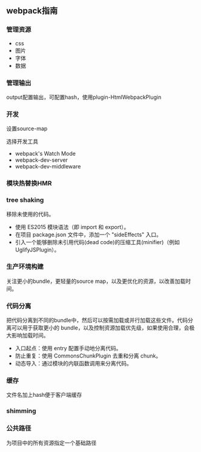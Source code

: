 ## webpack指南

### 管理资源
* css
* 图片
* 字体
* 数据

### 管理输出
output配置输出，可配置hash，使用plugin-HtmlWebpackPlugin

### 开发
设置source-map

选择开发工具  
* webpack's Watch Mode
* webpack-dev-server
* webpack-dev-middleware

### 模块热替换HMR

### tree shaking
移除未使用的代码。
* 使用 ES2015 模块语法（即 import 和 export）。
* 在项目 package.json 文件中，添加一个 "sideEffects" 入口。
* 引入一个能够删除未引用代码(dead code)的压缩工具(minifier)（例如 UglifyJSPlugin）。

### 生产环境构建
关注更小的bundle，更轻量的source map，以及更优化的资源，以改善加载时间。

### 代码分离
把代码分离到不同的bundle中，然后可以按需加载或并行加载这些文件。代码分离可以用于获取更小的 bundle，以及控制资源加载优先级，如果使用合理，会极大影响加载时间。
* 入口起点：使用 entry 配置手动地分离代码。
* 防止重复：使用 CommonsChunkPlugin 去重和分离 chunk。
* 动态导入：通过模块的内联函数调用来分离代码。

### 缓存
文件名加上hash便于客户端缓存

### shimming

### 公共路径
为项目中的所有资源指定一个基础路径